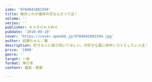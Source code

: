 ```yaml
---
isbn: '9784041081594'
title: 絶対これが運命の恋なんだってば！
volume: ''
series: ''
publisher: ＫＡＤＯＫＡＷＡ
pubdate: '2019-09-19'
cover: 'https://cover.openbd.jp/9784041081594.jpg'
author: 奴隷ちゃん／著
description: 好きな人に振り向いてほしい。大好きな君に命中ＬＯＶＥしたい人生！
price: '1000'
genre: ''
target: 一般
format: 単行本
content: 諸芸・娯楽

---
```

